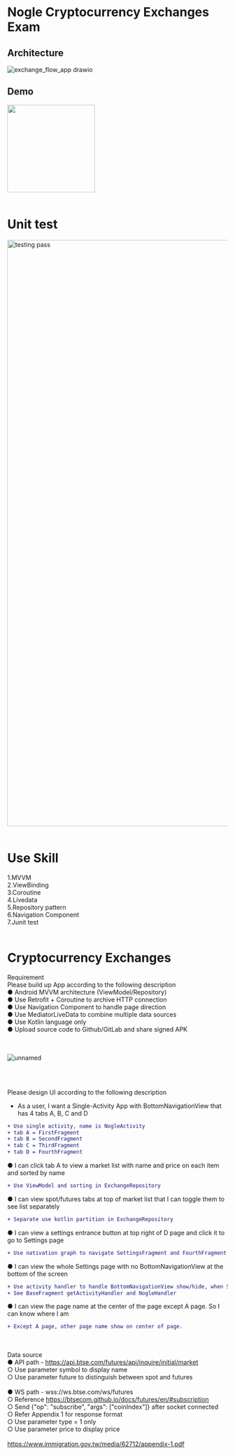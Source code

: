 # Nogle Cryptocurrency Exchanges Exam
## Architecture
![exchange_flow_app drawio](https://github.com/ricky7777/nogle_exam/assets/3930480/e1580a6f-4f08-4b91-b80d-7c93234b9c54)

## Demo
<img width="200" src="https://github.com/ricky7777/nogle_exam/assets/3930480/caae0883-475e-42f1-85a7-eeb217f80862"><br/><br/>

<h1>Unit test</h1>
<img width="1340" alt="testing pass" src="https://github.com/ricky7777/nogle_exam/assets/3930480/3dbe8820-0bb8-4008-9da7-cbcac9dda45b"><br/><br/>

<h1>Use Skill</h1>
1.MVVM<br/>
2.ViewBinding<br/>
3.Coroutine<br/>
4.Livedata<br/>
5.Repository pattern<br/>
6.Navigation Component<br/>
7.Junit test
<br/><br/>

<h1>Cryptocurrency Exchanges</h1>
Requirement<br/>
Please build up App according to the following description<br/>
● Android MVVM architecture (ViewModel/Repository)<br/>
● Use Retrofit + Coroutine to archive HTTP connection<br/>
● Use Navigation Component to handle page direction<br/>
● Use MediatorLiveData to combine multiple data sources<br/>
● Use Kotlin language only<br/>
● Upload source code to Github/GitLab and share signed APK<br/><br/><br/>

![unnamed](https://github.com/ricky7777/nogle_exam/assets/3930480/dbedeffb-824d-48d1-b881-2255059077f5)

<br/><br/>


Please design UI according to the following description<br/>
- As a user, I want a Single-Activity App with BottomNavigationView that has 4 tabs A, B, C and D<br/>
```diff
+ Use single activity, name is NogleActivity
+ tab A = FirstFragment
+ tab B = SecondFragment
+ tab C = ThirdFragment
+ tab D = FourthFragment
```

● I can click tab A to view a market list with name and price on each item and sorted by name<br/>
```diff
+ Use ViewModel and sorting in ExchangeRepository
```

● I can view spot/futures tabs at top of market list that I can toggle them to see list separately<br/>
```diff
+ Separate use kotlin partition in ExchangeRepository
```

● I can view a settings entrance button at top right of D page and click it to go to Settings page<br/>
```diff
+ Use nativation graph to navigate SettingsFragment and FourthFragment 
```

● I can view the whole Settings page with no BottomNavigationView at the bottom of the screen<br/>
```diff
+ Use activity handler to handle BottomNavigationView show/hide, when Settings Page show/hide
+ See BaseFragment getActivityHandler and NogleHandler
```

● I can view the page name at the center of the page except A page. So I can know where I am<br/>
```diff
+ Except A page, other page name show on center of page.
```
<br/><br/>
Data source<br/>
● API path - https://api.btse.com/futures/api/inquire/initial/market<br/>
○ Use parameter symbol to display name<br/>
○ Use parameter future to distinguish between spot and futures<br/>
<br/>
● WS path - wss://ws.btse.com/ws/futures<br/>
○ Reference https://btsecom.github.io/docs/futures/en/#subscription<br/>
○ Send {"op": "subscribe", "args": ["coinIndex"]} after socket connected<br/>
○ Refer Appendix 1 for response format<br/>
○ Use parameter type = 1 only<br/>
○ Use parameter price to display price<br/>
<br/>
https://www.immigration.gov.tw/media/62712/appendix-1.pdf<br/>
